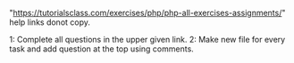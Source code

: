 
"https://tutorialsclass.com/exercises/php/php-all-exercises-assignments/" help links donot copy. 

1: Complete all questions in the upper given link.
2: Make new file for every task and add question at the top using comments.